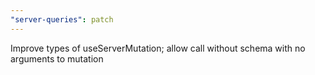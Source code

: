 ```yaml
---
"server-queries": patch
---
```


Improve types of useServerMutation; allow call without schema with no arguments to mutation

